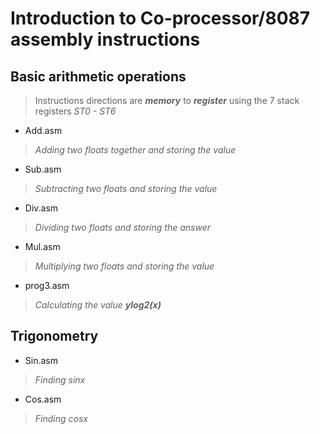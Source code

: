 # Introduction to Co-processor/8087 assembly instructions

## Basic arithmetic operations

> Instructions directions are **_memory_** to **_register_** using the 7 stack registers _ST0 - ST6_ 

* Add.asm
> _Adding two floats together and storing the value_

* Sub.asm
> _Subtracting two floats and storing the value_

*  Div.asm
> _Dividing two floats and storing the answer_

*  Mul.asm
> _Multiplying two floats and storing the value_

*  prog3.asm
> _Calculating the value **_ylog2(x)_**_

## Trigonometry

*  Sin.asm
>_Finding sinx_

*  Cos.asm
>_Finding cosx_


